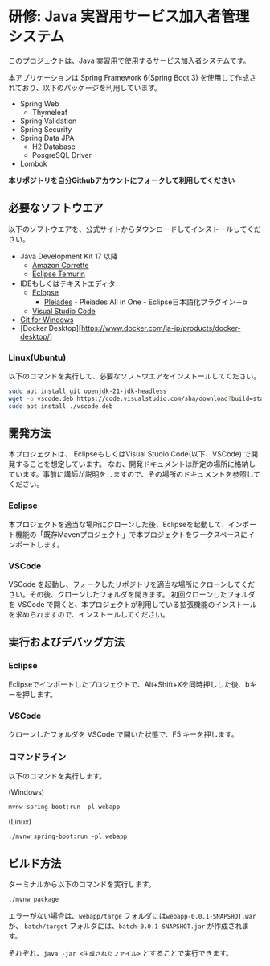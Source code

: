 # 研修: Java 実習用サービス加入者管理システム

このプロジェクトは、Java 実習用で使用するサービス加入者システムです。

本アプリケーションは Spring Framework 6(Spring Boot 3) を使用して作成されており、以下のパッケージを利用しています。

- Spring Web
  - Thymeleaf
- Spring Validation
- Spring Security
- Spring Data JPA
  - H2 Database 
  - PosgreSQL Driver
- Lombok

**本リポジトリを自分Githubアカウントにフォークして利用してください**

## 必要なソフトウエア

以下のソフトウエアを、公式サイトからダウンロードしてインストールしてください。

- Java Development Kit 17 以降
  - [Amazon Corrette](https://aws.amazon.com/jp/corretto)
  - [Eclipse Temurin](https://adoptium.net/temurin/releases/)
- IDEもしくはテキストエディタ
  - [Eclopse](https://www.eclipse.org/downloads/)
    - [Pleiades](https://willbrains.jp/) - Pleiades All in One - Eclipse日本語化プラグイン＋α
  - [Visual Studio Code](https://azure.microsoft.com/ja-jp/products/visual-studio-code)
- [Git for Windows](https://gitforwindows.org/)
- [Docker Desktop][https://www.docker.com/ja-jp/products/docker-desktop/]

### Linux(Ubuntu)

以下のコマンドを実行して、必要なソフトウエアをインストールしてください。

```sh
sudo apt install git openjdk-21-jdk-headless
wget -o vscode.deb https://code.visualstudio.com/sha/download?build=stable&os=linux-deb-x64
sudo apt install ./vscode.deb
```

## 開発方法

本プロジェクトは、 EclipseもしくはVisual Studio Code(以下、VSCode) で開発することを想定しています。
なお、開発ドキュメントは所定の場所に格納しています。事前に講師が説明をしますので、その場所のドキュメントを参照してください。

### Eclipse

本プロジェクトを適当な場所にクローンした後、Eclipseを起動して、インポート機能の「既存Mavenプロジェクト」で本プロジェクトをワークスペースにインポートします。

### VSCode

VSCode を起動し、フォークしたリポジトリを適当な場所にクローンしてください。その後、クローンしたフォルダを開きます。
初回クローンしたフォルダを VSCode で開くと、本プロジェクトが利用している拡張機能のインストールを求められますので、インストールしてください。


## 実行およびデバッグ方法

### Eclipse

Eclipseでインポートしたプロジェクトで、Alt+Shift+Xを同時押しした後、bキーを押します。

### VSCode

クローンしたフォルダを VSCode で開いた状態で、F5 キーを押します。


### コマンドライン

以下のコマンドを実行します。

(Windows)
```
mvnw spring-boot:run -pl webapp
```

(Linux)
```
./mvnw spring-boot:run -pl webapp
```

## ビルド方法

ターミナルから以下のコマンドを実行します。

```sh
./mvnw package
```

エラーがない場合は、`webapp/targe` フォルダには`webapp-0.0.1-SNAPSHOT.war` が、
`batch/target` フォルダには、`batch-0.0.1-SNAPSHOT.jar` が作成されます。

それぞれ、`java -jar <生成されたファイル>` とすることで実行できます。
